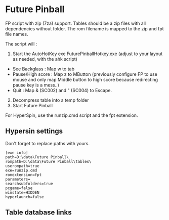 # Future Pinball

FP script with zip (7za) support. Tables should be a zip files with all dependencies without folder. The rom filename is mapped to the zip and fpt file names.

The script will : 

 1. Start the AutoHotKey exe FuturePinballHotkey.exe (adjust to your layout as needed, with the ahk script)
  * See Backglass : Map w to tab
  * Pause/High score : Map z to MButton (previously configure FP to use mouse and only map Middle button to high score because redirecting pause key is a mess..)
  * Quit : Map & (SC002) and " (SC004) to Escape.
 2. Decompress table into a temp folder
 3. Start Future Pinball

For HyperSpin, use the runzip.cmd script and the fpt extension.

## Hypersin settings

Don't forget to replace paths with yours.

```
[exe info]
path=D:\data\Future Pinball\
rompath=D:\data\Future Pinball\tables\
userompath=true
exe=runzip.cmd
romextension=fpt
parameters=
searchsubfolders=true
pcgame=false
winstate=HIDDEN
hyperlaunch=false
```

## Table database links
http://www.pinsimdb.org/pinball/index-10-future_pinball

https://ipdb.org/search.pl?searchtype=quick
